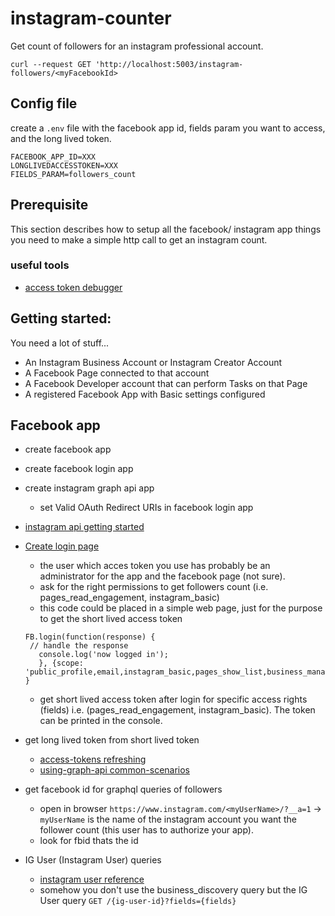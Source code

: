 # instagram-counter

Get count of followers for an instagram professional account.
```
curl --request GET 'http://localhost:5003/instagram-followers/<myFacebookId>
```

## Config file
create a `.env` file with the facebook app id, fields param you want to access, and the long lived token.

```
FACEBOOK_APP_ID=XXX
LONGLIVEDACCESSTOKEN=XXX
FIELDS_PARAM=followers_count
```

## Prerequisite
This section describes how to setup all the facebook/ instagram app
things you need to make a simple http call to get an instagram count.

### useful tools
- [access token
  debugger](https://developers.facebook.com/tools/debug/accesstoken/)

## Getting started:
You need a lot of stuff...

- An Instagram Business Account or Instagram Creator Account
- A Facebook Page connected to that account
- A Facebook Developer account that can perform Tasks on that Page
- A registered Facebook App with Basic settings configured

## Facebook app

- create facebook app
- create facebook login app
- create instagram graph api app
  - set Valid OAuth Redirect URIs in facebook login app

- [instagram api getting started](https://developers.facebook.com/docs/instagram-api/getting-started)
- [Create login page](https://developers.facebook.com/docs/facebook-login/web)

  - the user which acces token you use has probably be an
    administrator for the app and the facebook page (not sure).
  - ask for the right permissions to get followers count
    (i.e. pages_read_engagement, instagram_basic)
  - this code could be placed in a simple web page, just for the
    purpose to get the short lived access token

  ```
  FB.login(function(response) {
   // handle the response
     console.log('now logged in');
     }, {scope: 'public_profile,email,instagram_basic,pages_show_list,business_management'});
  }
  ```
  - get short lived access token after login for specific access
  rights (fields) i.e. (pages_read_engagement, instagram_basic). The
  token can be printed in the console.

- get long lived token from short lived token
  - [access-tokens refreshing](https://developers.facebook.com/docs/facebook-login/access-tokens/refreshing)
  - [using-graph-api common-scenarios](https://developers.facebook.com/docs/graph-api/using-graph-api/common-scenarios)

- get facebook id for graphql queries of followers
  - open in browser `https://www.instagram.com/<myUserName>/?__a=1` ->
    `myUserName` is the name of the instagram account you want the
    follower count (this user has to authorize your app).
  - look for fbid thats the id

- IG User (Instagram User) queries
  - [instagram user reference](https://developers.facebook.com/docs/instagram-api/reference/user/)
  - somehow you don't use the business_discovery query but the IG User
    query `GET /{ig-user-id}?fields={fields}`
